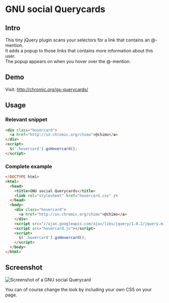 # GNU social Querycards

## Intro

This tiny jQuery plugin scans your selectors for a link that contains an @-mention.  
It adds a popup to those links that contains more information about this user.  
The popup appears on when you hover over the @-mention.

## Demo

Visit: http://chromic.org/gs-querycards/

## Usage

### Relevant snippet

```html
<div class="hovercard">
  <a href="http://sn.chromic.org/chimo">@chimo</a>
</div>
<script>
  $('.hovercard').gsHovercard();
</script>
```

### Complete example

```html
<!DOCTYPE html>
<html>
  <head>
    <title>GNU social Querycards</title>
    <link rel="stylesheet" href="hovercard.css" />
  </head>
  <body>
    <div class="hovercard">
      <a href="http://sn.chromic.org/chimo">@chimo</a>
    </div>
    <script src="//ajax.googleapis.com/ajax/libs/jquery/1.8.2/jquery.min.js"></script>
    <script src="hovercard.js"></script>
    <script>
      $('.hovercard').gsHovercard();
    </script>
  </body>
</html>
```

## Screenshot

![Screenshot of a GNU social Querycard](https://chimo.github.io/gs-querycards/gsqc.png)

You can of course change the look by including your own CSS on your page.
